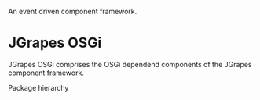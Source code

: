 An event driven component framework.

JGrapes OSGi
===========

JGrapes OSGi comprises the OSGi dependend components of the JGrapes component framework.

<div><object type="image/svg+xml" data="org/jgrapes/osgi/core/package-hierarchy.svg">Package hierarchy</object></div>


